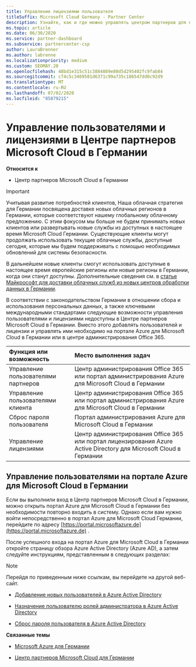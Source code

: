 ```yaml
---
title: Управление лицензиями пользователя
titleSuffix: Microsoft Cloud Germany - Partner Center
description: Узнайте, как и где можно управлять центром партнеров для партнеров Microsoft Cloud Германии, клиентов и лицензий, а также для сброса паролей.
ms.topic: article
ms.date: 06/30/2020
ms.service: partner-dashboard
ms.subservice: partnercenter-csp
author: LauraBrenner
ms.author: labrenne
ms.localizationpriority: medium
ms.custom: SEOMAY.20
ms.openlocfilehash: 48bd1e315c51c3884889e80d5d295402fc9fab84
ms.sourcegitcommit: cf4c5c3469581d6371c99a735c186547dd0c92d9
ms.translationtype: MT
ms.contentlocale: ru-RU
ms.lasthandoff: 07/02/2020
ms.locfileid: "85879215"
---
```

# <a name="user-and-license-management-in-partner-center-for-microsoft-cloud-germany"></a>Управление пользователями и лицензиями в Центре партнеров Microsoft Cloud в Германии

**Относится к**

-  Центр партнеров Microsoft Cloud в Германии

> [!IMPORTANT]
> Учитывая развитие потребностей клиентов, Наша облачная стратегия для Германии посвящена доставке новых облачных регионов в Германии, которые соответствуют нашему глобальному облачному предложению. С этим фокусом мы больше не будем принимать новых клиентов или развертывать новые службы из доступных в настоящее время Microsoft Cloud Германии. Существующие клиенты могут продолжать использовать текущие облачные службы, доступные сегодня, которые мы будем поддерживать с помощью необходимых обновлений для системы безопасности.
>  
> В дальнейшем новые клиенты смогут использовать доступные в настоящее время европейские регионы или новые регионы в Германии, когда они станут доступны. Дополнительные сведения см. в [статье Майкрософт для доставки облачных служб из новых центров обработки данных в Германии](https://news.microsoft.com/europe/2018/08/31/microsoft-to-deliver-cloud-services-from-new-datacentres-in-germany-in-2019-to-meet-evolving-customer-needs/).

В соответствии с законодательством Германии в отношении сбора и использования персональных данных, а также ключевыми международными стандартами следующие возможности управления пользователями и лицензиями недоступны в Центре партнеров Microsoft Cloud в Германии. Вместо этого добавлять пользователей и лицензии и управлять ими необходимо на портале Azure для Microsoft Cloud в Германии или в центре администрирования Office 365.

Функция или возможность | Место выполнения задач
:--- | :---
Управление пользователями партнеров | Центр администрирования Office 365 или портал администрирования Azure для Microsoft Cloud в Германии
Управление пользователями клиента | Центр администрирования Office 365 или портал администрирования Azure для Microsoft Cloud в Германии
Сброс пароля пользователя | Портал администрирования Azure для Microsoft Cloud в Германии
Управление лицензиями | Центр администрирования Office 365 или портал лицензирования Azure Active Directory для Microsoft Cloud в Германии

## <a name="how-to-manage-users-in-the-azure-portal-for-microsoft-cloud-germany"></a>Управление пользователями на портале Azure для Microsoft Cloud в Германии 

Если вы выполнили вход в Центр партнеров Microsoft Cloud в Германии, можно открыть портал Azure для Microsoft Cloud в Германии без необходимости повторно входить в систему. Однако если вам нужно войти непосредственно в портал Azure для Microsoft Cloud Германии, перейдите по адресу [https://portal.microsoftazure.de](https://portal.microsoftazure.de) . 

После успешного входа на портал Azure для Microsoft Cloud в Германии откройте страницу обзора Azure Active Directory (Azure AD), а затем следуйте инструкциям, представленным в следующих разделах:

> [!NOTE]  
> Перейдя по приведенным ниже ссылкам, вы перейдете на другой веб-сайт. 

-  [Добавление новых пользователей в Azure Active Directory](https://docs.microsoft.com/azure/active-directory/active-directory-users-create-azure-portal)

-  [Назначение пользователю ролей администратора в Azure Active Directory](https://docs.microsoft.com/azure/active-directory/active-directory-users-assign-role-azure-portal)

-  [Сброс пароля пользователя в Azure Active Directory](https://docs.microsoft.com/azure/active-directory/active-directory-users-reset-password-azure-portal)

**Связанные темы**

-  [Microsoft Azure для Германии](https://azure.microsoft.com/global-infrastructure/germany/)

-  [Центр партнеров Microsoft Cloud для Германии](partner-center-for-microsoft-cloud-germany.md)


